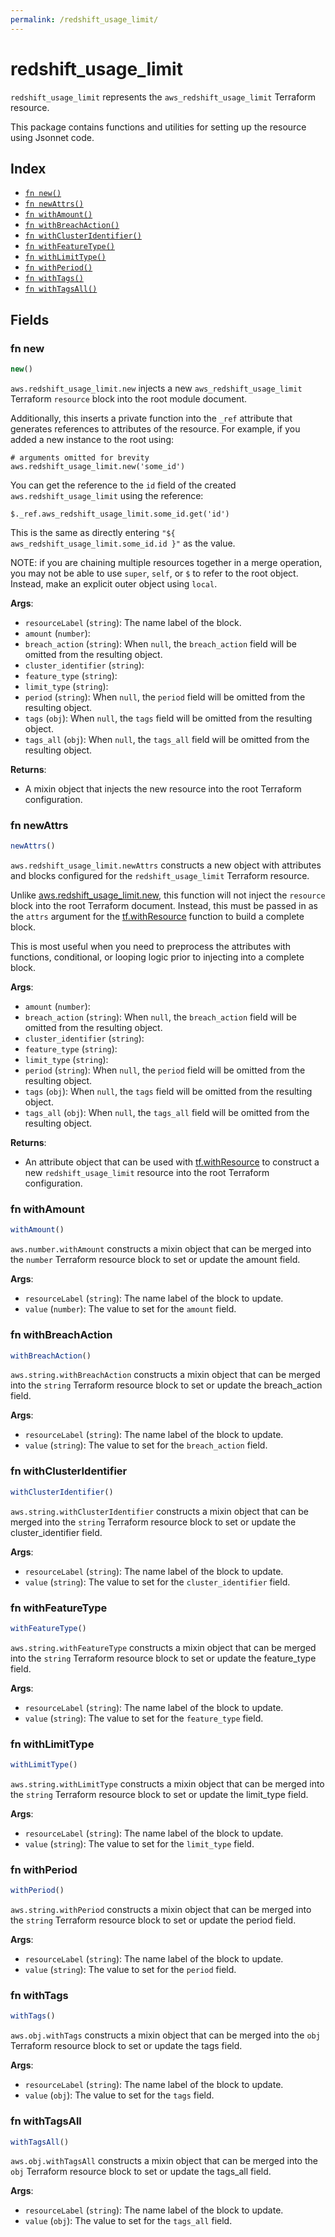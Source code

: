 ```yaml
---
permalink: /redshift_usage_limit/
---
```


# redshift_usage_limit

`redshift_usage_limit` represents the `aws_redshift_usage_limit` Terraform resource.



This package contains functions and utilities for setting up the resource using Jsonnet code.


## Index

* [`fn new()`](#fn-new)
* [`fn newAttrs()`](#fn-newattrs)
* [`fn withAmount()`](#fn-withamount)
* [`fn withBreachAction()`](#fn-withbreachaction)
* [`fn withClusterIdentifier()`](#fn-withclusteridentifier)
* [`fn withFeatureType()`](#fn-withfeaturetype)
* [`fn withLimitType()`](#fn-withlimittype)
* [`fn withPeriod()`](#fn-withperiod)
* [`fn withTags()`](#fn-withtags)
* [`fn withTagsAll()`](#fn-withtagsall)

## Fields

### fn new

```ts
new()
```


`aws.redshift_usage_limit.new` injects a new `aws_redshift_usage_limit` Terraform `resource`
block into the root module document.

Additionally, this inserts a private function into the `_ref` attribute that generates references to attributes of the
resource. For example, if you added a new instance to the root using:

    # arguments omitted for brevity
    aws.redshift_usage_limit.new('some_id')

You can get the reference to the `id` field of the created `aws.redshift_usage_limit` using the reference:

    $._ref.aws_redshift_usage_limit.some_id.get('id')

This is the same as directly entering `"${ aws_redshift_usage_limit.some_id.id }"` as the value.

NOTE: if you are chaining multiple resources together in a merge operation, you may not be able to use `super`, `self`,
or `$` to refer to the root object. Instead, make an explicit outer object using `local`.

**Args**:
  - `resourceLabel` (`string`): The name label of the block.
  - `amount` (`number`): 
  - `breach_action` (`string`):  When `null`, the `breach_action` field will be omitted from the resulting object.
  - `cluster_identifier` (`string`): 
  - `feature_type` (`string`): 
  - `limit_type` (`string`): 
  - `period` (`string`):  When `null`, the `period` field will be omitted from the resulting object.
  - `tags` (`obj`):  When `null`, the `tags` field will be omitted from the resulting object.
  - `tags_all` (`obj`):  When `null`, the `tags_all` field will be omitted from the resulting object.

**Returns**:
- A mixin object that injects the new resource into the root Terraform configuration.


### fn newAttrs

```ts
newAttrs()
```


`aws.redshift_usage_limit.newAttrs` constructs a new object with attributes and blocks configured for the `redshift_usage_limit`
Terraform resource.

Unlike [aws.redshift_usage_limit.new](#fn-redshiftusagelimitnew), this function will not inject the `resource`
block into the root Terraform document. Instead, this must be passed in as the `attrs` argument for the
[tf.withResource](https://github.com/tf-libsonnet/core/tree/main/docs#fn-withresource) function to build a complete block.

This is most useful when you need to preprocess the attributes with functions, conditional, or looping logic prior to
injecting into a complete block.

**Args**:
  - `amount` (`number`): 
  - `breach_action` (`string`):  When `null`, the `breach_action` field will be omitted from the resulting object.
  - `cluster_identifier` (`string`): 
  - `feature_type` (`string`): 
  - `limit_type` (`string`): 
  - `period` (`string`):  When `null`, the `period` field will be omitted from the resulting object.
  - `tags` (`obj`):  When `null`, the `tags` field will be omitted from the resulting object.
  - `tags_all` (`obj`):  When `null`, the `tags_all` field will be omitted from the resulting object.

**Returns**:
  - An attribute object that can be used with [tf.withResource](https://github.com/tf-libsonnet/core/tree/main/docs#fn-withresource) to construct a new `redshift_usage_limit` resource into the root Terraform configuration.


### fn withAmount

```ts
withAmount()
```

`aws.number.withAmount` constructs a mixin object that can be merged into the `number`
Terraform resource block to set or update the amount field.



**Args**:
  - `resourceLabel` (`string`): The name label of the block to update.
  - `value` (`number`): The value to set for the `amount` field.


### fn withBreachAction

```ts
withBreachAction()
```

`aws.string.withBreachAction` constructs a mixin object that can be merged into the `string`
Terraform resource block to set or update the breach_action field.



**Args**:
  - `resourceLabel` (`string`): The name label of the block to update.
  - `value` (`string`): The value to set for the `breach_action` field.


### fn withClusterIdentifier

```ts
withClusterIdentifier()
```

`aws.string.withClusterIdentifier` constructs a mixin object that can be merged into the `string`
Terraform resource block to set or update the cluster_identifier field.



**Args**:
  - `resourceLabel` (`string`): The name label of the block to update.
  - `value` (`string`): The value to set for the `cluster_identifier` field.


### fn withFeatureType

```ts
withFeatureType()
```

`aws.string.withFeatureType` constructs a mixin object that can be merged into the `string`
Terraform resource block to set or update the feature_type field.



**Args**:
  - `resourceLabel` (`string`): The name label of the block to update.
  - `value` (`string`): The value to set for the `feature_type` field.


### fn withLimitType

```ts
withLimitType()
```

`aws.string.withLimitType` constructs a mixin object that can be merged into the `string`
Terraform resource block to set or update the limit_type field.



**Args**:
  - `resourceLabel` (`string`): The name label of the block to update.
  - `value` (`string`): The value to set for the `limit_type` field.


### fn withPeriod

```ts
withPeriod()
```

`aws.string.withPeriod` constructs a mixin object that can be merged into the `string`
Terraform resource block to set or update the period field.



**Args**:
  - `resourceLabel` (`string`): The name label of the block to update.
  - `value` (`string`): The value to set for the `period` field.


### fn withTags

```ts
withTags()
```

`aws.obj.withTags` constructs a mixin object that can be merged into the `obj`
Terraform resource block to set or update the tags field.



**Args**:
  - `resourceLabel` (`string`): The name label of the block to update.
  - `value` (`obj`): The value to set for the `tags` field.


### fn withTagsAll

```ts
withTagsAll()
```

`aws.obj.withTagsAll` constructs a mixin object that can be merged into the `obj`
Terraform resource block to set or update the tags_all field.



**Args**:
  - `resourceLabel` (`string`): The name label of the block to update.
  - `value` (`obj`): The value to set for the `tags_all` field.

